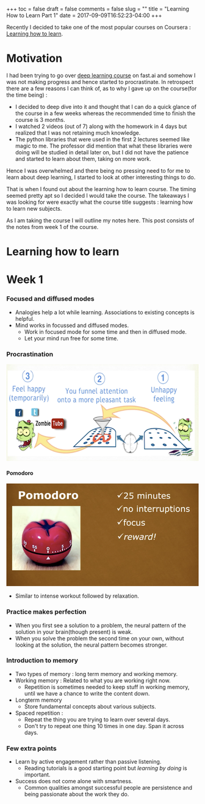 +++
toc = false
draft = false
comments = false
slug = ""
title = "Learning How to Learn Part 1"
date =  2017-09-09T16:52:23-04:00
+++

Recently I decided to take one of the most popular courses on Coursera : [Learning how to learn][1]. 

# Motivation

I had been trying to go over [deep learning course][2] on fast.ai and somehow I was not making progress and hence started to procrastinate. In retrospect there are a few reasons I can think of, as to why I gave up on the course(for the time being) :

* I decided to deep dive into it and thought that I can do a quick glance of the course in a few weeks whereas the recommended time to finish the course is 3 months.
*  I watched 2 videos (out of 7) along with the homework in 4 days but realized that I was not retaining much knowledge. 
*  The python libraries that were used in the first 2 lectures seemed like magic to me. The professor did mention that what these libraries were doing will be studied in detail later on, but I did not have the  patience and started to learn about them, taking on more work.  

Hence I was overwhelmed and there being no pressing need to for me to learn about deep learning, I started to look at other interesting things to do. 

That is when I found out about the learning how to learn course. The timing seemed pretty apt so I decided I would take the course. The takeaways I was looking for were exactly what the course title suggests : learning how to learn new subjects. 

As I am taking the course I will outline my notes here. This post consists of the notes from week 1 of the course.

# Learning how to learn

# Week 1
### Focused and diffused modes
* Analogies help a lot while learning. Associations to existing concepts is helpful. 
* Mind works in focussed and diffused modes. 
    * Work in focused mode for some time and then in diffused mode. 
    * Let your mind run free for some time. 

### Procrastination 
![](Procrastination.png)
#### Pomodoro 
![](Pomodoro.png)

* Similar to intense workout followed by relaxation. 

### Practice makes perfection
* When you first see a solution to a problem, the neural pattern of the solution in your brain(though present) is weak. 
* When you solve the problem the second time on your own, without looking at the solution, the neural pattern becomes stronger. 

### Introduction to memory
* Two types of memory : long term memory and working memory. 
* Working memory : Related to what you are working right now. 
    * Repetition is sometimes needed to keep stuff in working memory, until we have a chance to write the content down. 
* Longterm memory 
    * Store fundamental concepts about various subjects. 
* Spaced repetition : 
    * Repeat the thing you are trying to learn over several days.
    * Don't try to repeat one thing 10 times in one day. Span it across days. 

### Few extra points
* Learn by active engagement rather than passive listening. 
    * Reading tutorials is a good starting point but *learning by doing* is important. 
* Success does not come alone with smartness. 
    * Common qualities amongst successful people are persistence and being passionate about the work they do.





[1]:https://www.coursera.org/learn/learning-how-to-learn/home
[2]:http://course.fast.ai/